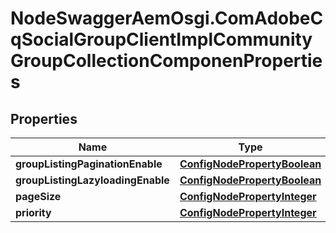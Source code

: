 # NodeSwaggerAemOsgi.ComAdobeCqSocialGroupClientImplCommunityGroupCollectionComponenProperties

## Properties

Name | Type | Description | Notes
------------ | ------------- | ------------- | -------------
**groupListingPaginationEnable** | [**ConfigNodePropertyBoolean**](ConfigNodePropertyBoolean.md) |  | [optional] 
**groupListingLazyloadingEnable** | [**ConfigNodePropertyBoolean**](ConfigNodePropertyBoolean.md) |  | [optional] 
**pageSize** | [**ConfigNodePropertyInteger**](ConfigNodePropertyInteger.md) |  | [optional] 
**priority** | [**ConfigNodePropertyInteger**](ConfigNodePropertyInteger.md) |  | [optional] 


